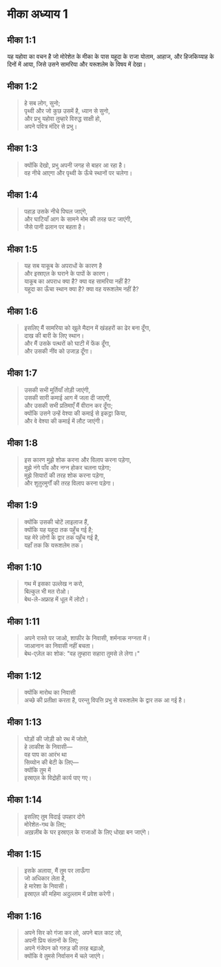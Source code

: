 # मीका अध्याय 1

## मीका 1:1

यह यहोवा का वचन है जो मोरेशेत के मीका के पास यहूदा के राजा योताम, आहाज, और हिजकिय्याह के दिनों में आया, जिसे उसने सामरिया और यरूशलेम के विषय में देखा।

## मीका 1:2

> हे सब लोग, सुनो;  
> पृथ्वी और जो कुछ उसमें है, ध्यान से सुनो,  
> और प्रभु यहोवा तुम्हारे विरुद्ध साक्षी हो,  
> अपने पवित्र मंदिर से प्रभु।

## मीका 1:3

> क्योंकि देखो, प्रभु अपनी जगह से बाहर आ रहा है।  
> वह नीचे आएगा और पृथ्वी के ऊँचे स्थानों पर चलेगा।

## मीका 1:4

> पहाड़ उसके नीचे पिघल जाएंगे,  
> और घाटियाँ आग के सामने मोम की तरह फट जाएंगी,  
> जैसे पानी ढलान पर बहता है।

## मीका 1:5

> यह सब याकूब के अपराधों के कारण है  
> और इस्राएल के घराने के पापों के कारण।  
> याकूब का अपराध क्या है? क्या वह सामरिया नहीं है?  
> यहूदा का ऊँचा स्थान क्या है? क्या वह यरूशलेम नहीं है?

## मीका 1:6

> इसलिए मैं सामरिया को खुले मैदान में खंडहरों का ढेर बना दूँगा,  
> दाख की बारी के लिए स्थान।  
> और मैं उसके पत्थरों को घाटी में फेंक दूँगा,  
> और उसकी नींव को उजाड़ दूँगा।

## मीका 1:7

> उसकी सभी मूर्तियाँ तोड़ी जाएंगी,  
> उसकी सारी कमाई आग में जला दी जाएगी,  
> और उसकी सभी प्रतिमाएँ मैं वीरान कर दूँगा;  
> क्योंकि उसने उन्हें वेश्या की कमाई से इकट्ठा किया,  
> और वे वेश्या की कमाई में लौट जाएंगी।

## मीका 1:8

> इस कारण मुझे शोक करना और विलाप करना पड़ेगा,  
> मुझे नंगे पाँव और नग्न होकर चलना पड़ेगा;  
> मुझे सियारों की तरह शोक करना पड़ेगा,  
> और शुतुरमुर्गों की तरह विलाप करना पड़ेगा।

## मीका 1:9

> क्योंकि उसकी चोटें लाइलाज हैं,  
> क्योंकि यह यहूदा तक पहुँच गई है;  
> यह मेरे लोगों के द्वार तक पहुँच गई है,  
> यहाँ तक कि यरूशलेम तक।

## मीका 1:10

> गथ में इसका उल्लेख न करो,  
> बिल्कुल भी मत रोओ।  
> बेथ-ले-अफ्राह में धूल में लोटो।

## मीका 1:11

> अपने रास्ते पर जाओ, शाफीर के निवासी, शर्मनाक नग्नता में।  
> जाआनान का निवासी नहीं बचता।  
> बेथ-एज़ेल का शोक: "वह तुम्हारा सहारा तुमसे ले लेगा।"

## मीका 1:12

> क्योंकि मारोथ का निवासी  
> अच्छे की प्रतीक्षा करता है, परन्तु विपत्ति प्रभु से यरूशलेम के द्वार तक आ गई है।

## मीका 1:13

> घोड़ों की जोड़ी को रथ में जोतो,  
> हे लाकीश के निवासी—  
> वह पाप का आरंभ था  
> सिय्योन की बेटी के लिए—  
> क्योंकि तुम में  
> इस्राएल के विद्रोही कार्य पाए गए।

## मीका 1:14

> इसलिए तुम विदाई उपहार दोगे  
> मोरेशेत-गथ के लिए;  
> अख़ज़ीब के घर इस्राएल के राजाओं के लिए धोखा बन जाएंगे।

## मीका 1:15

> इसके अलावा, मैं तुम पर लाऊँगा  
> जो अधिकार लेता है,  
> हे मारेशा के निवासी।  
> इस्राएल की महिमा अदुल्लाम में प्रवेश करेगी।

## मीका 1:16

> अपने सिर को गंजा कर लो, अपने बाल काट लो,  
> अपनी प्रिय संतानों के लिए;  
> अपने गंजेपन को गरुड़ की तरह बढ़ाओ,  
> क्योंकि वे तुमसे निर्वासन में चले जाएंगे।
